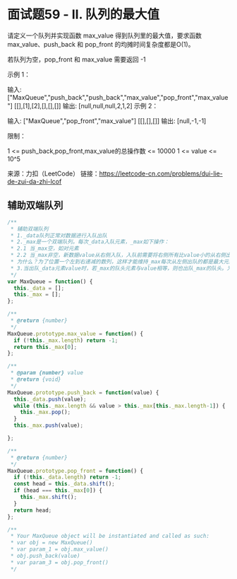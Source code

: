 # 面试题59 - II. 队列的最大值

请定义一个队列并实现函数 max_value 得到队列里的最大值，要求函数max_value、push_back 和 pop_front 的均摊时间复杂度都是O(1)。

若队列为空，pop_front 和 max_value 需要返回 -1

示例 1：

输入: 
["MaxQueue","push_back","push_back","max_value","pop_front","max_value"]
[[],[1],[2],[],[],[]]
输出: [null,null,null,2,1,2]
示例 2：

输入: 
["MaxQueue","pop_front","max_value"]
[[],[],[]]
输出: [null,-1,-1]
 

限制：

1 <= push_back,pop_front,max_value的总操作数 <= 10000
1 <= value <= 10^5

来源：力扣（LeetCode）
链接：https://leetcode-cn.com/problems/dui-lie-de-zui-da-zhi-lcof

## 辅助双端队列

```js
/**
 * 辅助双端队列
 * 1._data队列正常对数据进行入队出队
 * 2._max是一个双端队列。每次_data入队元素，_max如下操作：
 * 2.1 当_max空，如对元素
 * 2.2 当_max非空，新数据value从右侧入队，入队前需要将右侧所有比value小的从右侧出队再入队。
 * 为什么？为了位置一个左到右递减的数列，这样才能维持_max每次从左侧出队的都是最大元素
 * 3.当出队_data元素value时，若_max的队头元素与value相等，则也出队_max的队头。为什么？因为value已经出队无效了
 */
var MaxQueue = function() {
  this._data = [];
  this._max = [];
};

/**
 * @return {number}
 */
MaxQueue.prototype.max_value = function() {
  if (!this._max.length) return -1;
  return this._max[0];
};

/** 
 * @param {number} value
 * @return {void}
 */
MaxQueue.prototype.push_back = function(value) {
  this._data.push(value);
  while (this._max.length && value > this._max[this._max.length-1]) {
    this._max.pop();
  }
  this._max.push(value);

};

/**
 * @return {number}
 */
MaxQueue.prototype.pop_front = function() {
  if (!this._data.length) return -1;
  const head = this._data.shift();
  if (head === this._max[0]) {
    this._max.shift();
  }
  return head;
};

/**
 * Your MaxQueue object will be instantiated and called as such:
 * var obj = new MaxQueue()
 * var param_1 = obj.max_value()
 * obj.push_back(value)
 * var param_3 = obj.pop_front()
 */
```